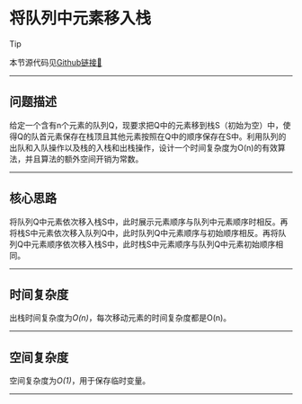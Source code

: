 # 将队列中元素移入栈

> [!Tip]
> 
> 本节源代码见[Github链接🔗](https://github.com/MaxSolider/leetcode-algorithm/blob/main/structure/src/main/java/org/example/stack/SymbolMatching.java)

---

## 问题描述
给定一个含有n个元素的队列Q，现要求把Q中的元素移到栈S（初始为空）中，使得Q的队首元素保存在栈顶且其他元素按照在Q中的顺序保存在S中。利用队列的出队和入队操作以及栈的入栈和出栈操作，设计一个时间复杂度为O(n)的有效算法，并且算法的额外空间开销为常数。

---

## 核心思路
将队列Q中元素依次移入栈S中，此时展示元素顺序与队列中元素顺序时相反。再将栈S中元素依次移入队列Q中，此时队列Q中元素顺序与初始顺序相反。再将队列Q中元素顺序依次移入栈S中，此时栈S中元素顺序与队列Q中元素初始顺序相同。

---

## 时间复杂度
出栈时间复杂度为*O(n)*，每次移动元素的时间复杂度都是O(n)。

---

## 空间复杂度
空间复杂度为*O(1)*，用于保存临时变量。

---